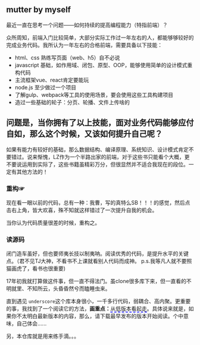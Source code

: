 ## mutter by myself
最近一直在思考一个问题——如何持续的提高编程能力（特指前端）？

众所周知，前端入门比较简单，大部分实际工作过一年左右的人，都能够够较好的完成业务代码。我所认为一年左右的合格前端，需要具备以下技能：
* html、css 熟练写页面（web、h5）自不必说
* javascript 基础，如作用域、闭包、原型、OOP，能够使用简单的设计模式重构代码
* 主流框架vue、react肯定要能玩
* node.js 至少做过一个项目
* 了解gulp、webpack等工具的使用场景，要会使用这些工具构建项目
* 造过一些基础的轮子：分页、轮播、文件上传啥的

**问题是，当你拥有了以上技能，面对业务代码能够应付自如，那么这个时候，又该如何提升自己呢？**
--------
如果有能力有较好的基础，那么数据结构、编译原理、系统知识、设计模式肯定不要错过。说来惭愧，LZ作为一个半路出家的前端，对于这些书只能看个大概，更不要说运用到实际了，这些书籍虽精彩万分，但很显然并不适合我现在的段位。一定有其他方法的！

### 重构☞
现在看一眼以前的代码，总有一种：我曹，写的真特么SB！！！的感觉，然后点击右上角，皆大欢喜，殊不知就这样错过了一次提升自我的机会。

当你认为代码质量很差的时候，重构之。

### 读源码
闭门造车虽好，但也要师夷长技以制夷呐。阅读优秀的代码，是提升水平的关键点。（君不见TJ大神，不看书不上课就看别人代码而成神。 p.s.我等凡人就不要照猫画虎了，看书也很重要)

17年初我就打算做这件事，但一直不得法门。虽clone很多库下来，但一直看的不明就里、不知所云，头昏昏然兮而瞌睡虫来。

直到遇见 `underscore`这个库本身很小，一千多行代码，弱耦合、高内聚。更重要的事，我找到了一个阅读它的方法，**画重点：**<span style="border-bottom:2px dashed blue;">从低版本看起走</span>。具体说来就是，如果你不太明白最新版本的内容，那么，请下载最早发布的版本开始阅读。个中意味，自己体会......

另，本仓库就是用来练手滴。。。

